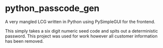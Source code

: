 # python_passcode_gen
A very mangled LCG written in Python using PySimpleGUI for the frontend.

This simply takes a six digit numeric seed code and spits out a deterministic password. This project was used for work however all customer information has been removed. 
